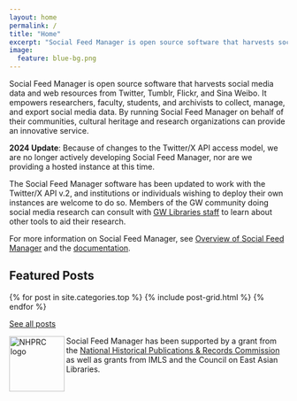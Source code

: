 ```yaml
---
layout: home 
permalink: /
title: "Home"
excerpt: "Social Feed Manager is open source software that harvests social media data and related content from Twitter, Tumblr, Flickr, and Sina Weibo."
image:
  feature: blue-bg.png
---
```

<div class="tiles">
  <div class="tile"><p>Social Feed Manager is open source software that harvests social media data and web resources from Twitter, Tumblr, Flickr, and Sina Weibo. 
  It empowers researchers, faculty, students, and archivists to collect, manage, and export social media data. By running Social Feed Manager on behalf of their communities, 
  cultural heritage and research organizations can provide an innovative service. </p>
  <p></p><strong>2024 Update</strong>: Because of changes to the Twitter/X API access model, we are no longer actively developing Social Feed Manager, nor are we providing a hosted instance at this time.</p> 
    <p>The Social Feed Manager software has been updated to work with the Twitter/X API v.2, and institutions or individuals wishing to deploy their own instances are welcome to do so. Members of the GW community doing social media research can consult with <a href="https://library.gwu.edu/collecting-social-media-data">GW Libraries staff</a> to learn about other tools to aid their research.</p>
  <p>For more information on Social Feed Manager, see <a href="{{ site.github.url }}/about/overview">Overview of Social Feed Manager</a> and the <a href="https://sfm.readthedocs.org">documentation</a>.</p> 
  </div>
  
  <div class="tile"><h2>Featured Posts</h2></div>
      {% for post in site.categories.top %}
    	  {% include post-grid.html %}
      {% endfor %}
  <div class="tile"><p><a href="{{ site.github.url }}/blog">See all posts</a></p></div> 
  <div class="tile"><p><img src="{{ site.github.url }}/images/nhprc-logo.png" width="100" alt="NHPRC logo" align="left" style="border:0">Social Feed Manager has been supported by a grant from the
  <a href="http://www.archives.gov/nhprc/">National Historical Publications & Records Commission</a> as well as grants from IMLS and the Council on East Asian Libraries.</p>
  </div>
</div><!-- /.tiles -->
